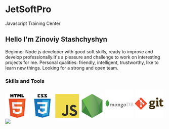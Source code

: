 # JetSoftPro
Javascript Training Center
## Hello I'm Zinoviy Stashchyshyn
Beginner Node.js developer with good soft skills, ready to improve and develop professionally.It's a pleasure and challenge to work on interesting projects for me. Personal qualities: friendly, intelligent, trustworthy, like to learn new things.
Looking for a strong and open team.
### Skills and Tools
<a href="https://uk.wikipedia.org/wiki/HTML" target="_blank"><img width="75px" src="https://raw.githubusercontent.com/github/explore/80688e429a7d4ef2fca1e82350fe8e3517d3494d/topics/html/html.png"/></a>
<a href="https://www.w3schools.com/css/"><img width="75px" src="https://raw.githubusercontent.com/github/explore/80688e429a7d4ef2fca1e82350fe8e3517d3494d/topics/css/css.png"/></a>
<a href="https://developer.mozilla.org/en-US/docs/Web/JavaScript"><img width="75px" src="https://raw.githubusercontent.com/github/explore/80688e429a7d4ef2fca1e82350fe8e3517d3494d/topics/javascript/javascript.png"/></a>
<a href="https://nodejs.org/en/"><img width="75x" src="https://raw.githubusercontent.com/github/explore/80688e429a7d4ef2fca1e82350fe8e3517d3494d/topics/nodejs/nodejs.png"/></a>
<a href="https://www.mongodb.com/"><img width="90px"  src="https://raw.githubusercontent.com/github/explore/80688e429a7d4ef2fca1e82350fe8e3517d3494d/topics/mongodb/mongodb.png"/></a>
<a href="https://git-scm.com/"><img width="90px" src="https://raw.githubusercontent.com/github/explore/80688e429a7d4ef2fca1e82350fe8e3517d3494d/topics/git/git.png"/></a>
<a href="https://www.postman.com/"><img width="90px" src="https://zinoviystashchyshyn.github.io/img/postman.svg"/></a>